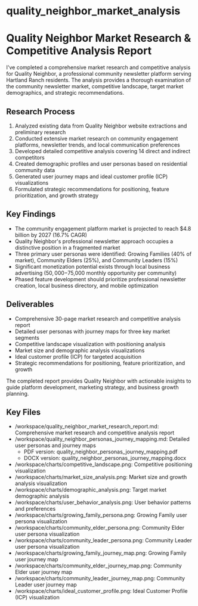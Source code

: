 # quality_neighbor_market_analysis

# Quality Neighbor Market Research & Competitive Analysis Report

I've completed a comprehensive market research and competitive analysis for Quality Neighbor, a professional community newsletter platform serving Hartland Ranch residents. The analysis provides a thorough examination of the community newsletter market, competitive landscape, target market demographics, and strategic recommendations.

## Research Process
1. Analyzed existing data from Quality Neighbor website extractions and preliminary research
2. Conducted extensive market research on community engagement platforms, newsletter trends, and local communication preferences
3. Developed detailed competitive analysis covering 14 direct and indirect competitors
4. Created demographic profiles and user personas based on residential community data
5. Generated user journey maps and ideal customer profile (ICP) visualizations
6. Formulated strategic recommendations for positioning, feature prioritization, and growth strategy

## Key Findings
- The community engagement platform market is projected to reach $4.8 billion by 2027 (16.7% CAGR)
- Quality Neighbor's professional newsletter approach occupies a distinctive position in a fragmented market
- Three primary user personas were identified: Growing Families (40% of market), Community Elders (25%), and Community Leaders (15%)
- Significant monetization potential exists through local business advertising ($50,000-$75,000 monthly opportunity per community)
- Phased feature development should prioritize professional newsletter creation, local business directory, and mobile optimization

## Deliverables
- Comprehensive 30-page market research and competitive analysis report
- Detailed user personas with journey maps for three key market segments
- Competitive landscape visualization with positioning analysis
- Market size and demographic analysis visualizations
- Ideal customer profile (ICP) for targeted acquisition
- Strategic recommendations for positioning, feature prioritization, and growth

The completed report provides Quality Neighbor with actionable insights to guide platform development, marketing strategy, and business growth planning. 

 ## Key Files

- /workspace/quality_neighbor_market_research_report.md: Comprehensive market research and competitive analysis report
- /workspace/quality_neighbor_personas_journey_mapping.md: Detailed user personas and journey maps
  - PDF version: quality_neighbor_personas_journey_mapping.pdf
  - DOCX version: quality_neighbor_personas_journey_mapping.docx
- /workspace/charts/competitive_landscape.png: Competitive positioning visualization
- /workspace/charts/market_size_analysis.png: Market size and growth analysis visualization
- /workspace/charts/demographic_analysis.png: Target market demographic analysis
- /workspace/charts/user_behavior_analysis.png: User behavior patterns and preferences
- /workspace/charts/growing_family_persona.png: Growing Family user persona visualization
- /workspace/charts/community_elder_persona.png: Community Elder user persona visualization
- /workspace/charts/community_leader_persona.png: Community Leader user persona visualization
- /workspace/charts/growing_family_journey_map.png: Growing Family user journey map
- /workspace/charts/community_elder_journey_map.png: Community Elder user journey map
- /workspace/charts/community_leader_journey_map.png: Community Leader user journey map
- /workspace/charts/ideal_customer_profile.png: Ideal Customer Profile (ICP) visualization
